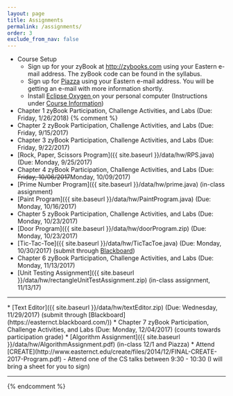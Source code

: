 ```yaml
---  
layout: page
title: Assignments 
permalink: /assignments/
order: 3
exclude_from_nav: false
---
```

   
* Course Setup 
	* Sign up for your zyBook at <a href = "http://zybooks.com">http://zybooks.com</a> using your Eastern e-mail address. The zyBook code can be found in the syllabus.
	* Sign up for <a href = "http://www.piazza.com">Piazza</a> using your Eastern e-mail address. You will be getting an e-mail with more information shortly. 
	* Install <a href = "https://eclipse.org">Eclipse Oxygen </a> on your personal computer (Instructions under <a href = "http://gdancik.github.io/CSC-210/info/">Course Information</a>) 
* Chapter 1 zyBook Participation, Challenge Activities, and Labs (Due: Friday, 1/26/2018) 
{% comment %}
* Chapter 2 zyBook Participation, Challenge Activities, and Labs (Due: Friday, 9/15/2017) 
* Chapter 3 zyBook Participation, Challenge Activities, and Labs (Due: Friday, 9/22/2017)
* [Rock, Paper, Scissors Program]({{ site.baseurl }}/data/hw/RPS.java) (Due: Monday, 9/25/2017)
* Chapter 4 zyBook Participation, Challenge Activities, and Labs (Due: <strike>Friday, 10/06/2017</strike>Monday, 10/09/2017)
* [Prime Number Program]({{ site.baseurl }}/data/hw/prime.java) (in-class assignment)  
* [Paint Program]({{ site.baseurl }}/data/hw/PaintProgram.java) (Due: Monday, 10/16/2017)  
* Chapter 5 zyBook Participation, Challenge Activities, and Labs (Due: Monday, 10/23/2017)
* [Door Program]({{ site.baseurl }}/data/hw/doorProgram.zip) (Due: Monday, 10/23/2017)  
* [Tic-Tac-Toe]({{ site.baseurl }}/data/hw/TicTacToe.java) (Due: Monday, 10/30/2017) (submit through [Blackboard](https://easternct.blackboard.com/)) 
* Chapter 6 zyBook Participation, Challenge Activities, and Labs (Due: Monday, 11/13/2017)
* [Unit Testing Assignment]({{ site.baseurl }}/data/hw/rectangleUnitTestAssignment.zip) (in-class assignment, 11/13/17)
<hr>
* [Text Editor]({{ site.baseurl }}/data/hw/textEditor.zip) (Due: Wednesday, 11/29/2017) (submit through [Blackboard](https://easternct.blackboard.com/)) 
* Chapter 7 zyBook Participation, Challenge Activities, and Labs (Due: Monday, 12/04/2017) (counts towards participation grade)
* [Algorithm Assignment]({{ site.baseurl }}/data/hw/AlgorithmAssignment.pdf) (in-class 12/1 and Piazza)
* Attend [CREATE](http://www.easternct.edu/create/files/2014/12/FINAL-CREATE-2017-Program.pdf) - Attend one of the CS talks between 9:30 - 10:30 (I will bring a sheet for you to sign) 

***

{% endcomment %} 
